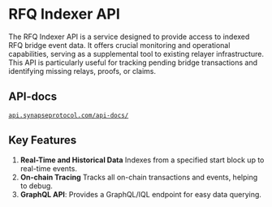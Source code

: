 # RFQ Indexer API

The RFQ Indexer API is a service designed to provide access to indexed RFQ bridge event data. It offers crucial monitoring and operational capabilities, serving as a supplemental tool to existing relayer infrastructure. This API is particularly useful for tracking pending bridge transactions and identifying missing relays, proofs, or claims.

## API-docs

[`api.synapseprotocol.com/api-docs/`](https://api.synapseprotocol.com/api-docs/)

## Key Features
1. **Real-Time and Historical Data** Indexes from a specified start block up to real-time events.
2. **On-chain Tracing** Tracks all on-chain transactions and events, helping to debug.
3. **GraphQL API**: Provides a GraphQL/IQL endpoint for easy data querying.


